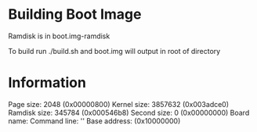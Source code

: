 Building Boot Image
================
Ramdisk is in boot.img-ramdisk

To build run ./build.sh and boot.img will output in root of directory


Information
===========
Page size: 2048 (0x00000800)
Kernel size: 3857632 (0x003adce0)
Ramdisk size: 345784 (0x000546b8)
Second size: 0 (0x00000000)
Board name: 
Command line: ''
Base address: (0x10000000)
